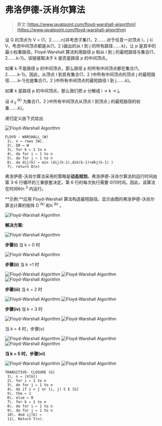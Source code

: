 # 弗洛伊德-沃肖尔算法

> 原文:[https://www.javatpoint.com/floyd-warshall-algorithm](https://www.javatpoint.com/floyd-warshall-algorithm)

设 G 的顶点为 V = {1，2........n}并考虑子集{1，2........对于任意一对顶点 I，j ∈ V，考虑中间顶点都是从{1，2 }画出的从 I 到 j 的所有路径.......k}，让 p 是其中的最小权重路径。Floyd-Warshall 算法利用路径 p 和从 I 到 j 的最短路径与集合{1，2.......k-1}。该链接取决于 k 是否是路径 p 的中间顶点。

如果 k 不是路径 p 的中间顶点，那么路径 p 的所有中间顶点都在集合{1，2........k-1}。因此，从顶点 I 到具有集合{1，2 }中所有中间顶点的顶点 j 的最短路径.......k-1}也是集合{1，2 }中所有中间顶点的最短路径 I 到 j.......k}。

如果 k 是路径 p 的中间顶点，那么我们把 p 分解成 i → k → j。

设 d <sub>ij</sub> <sup>(k)</sup> 为集合{1，2 }中所有中间顶点从顶点 I 到顶点 j 的最短路径的权重.......k}。

递归定义由下式给出

![Floyd-Warshall Algorithm](../Images/5e95764fb53308ad7a975fc21b5bbf98.png)

```
FLOYD - WARSHALL (W)
 1\. n ← rows [W].
 2\. D0 ← W
 3\. for k ← 1 to n
 4\. do for i ← 1 to n     
 5\. do for j ← 1 to n     
 6\. do dij(k) ← min (dij(k-1),dik(k-1)+dkj(k-1) )
 7\. return D(n)      

```

弗洛伊德-沃肖尔算法采用的策略是**动态规划**。弗洛伊德-沃肖尔算法的运行时间由第 3-6 行循环的三重嵌套决定。第 6 行的每次执行需要 0(1)时间。因此，该算法在时间θ(n <sup>3</sup> 内运行。

**示例:**应用 Floyd-Warshall 算法构造最短路径。显示由图的弗洛伊德-沃肖尔算法计算的矩阵 D <sup>(k)</sup> 和π <sup>(k)</sup> 。

![Floyd-Warshall Algorithm](../Images/8d8cb159076ed51ac957b8e053172d10.png)

**解决方案:**

![Floyd-Warshall Algorithm](../Images/dd57a370c13e73b37e70b19e52663bc1.png)

**步骤(i)** 当 k = 0 时

![Floyd-Warshall Algorithm](../Images/3ad1a238d662a031e4efd0d79c73752a.png)

**步骤(ii)** 当 k =1 时

![Floyd-Warshall Algorithm](../Images/5afd1ac4f06e14fc33a8a2ae00a94f5e.png)
![Floyd-Warshall Algorithm](../Images/5a2aa19d77adfb86a39767473038a8af.png)
![Floyd-Warshall Algorithm](../Images/fb53c3f4490a73a92028c4587a0ff702.png)

**步骤(iii)** 当 k = 2 时

![Floyd-Warshall Algorithm](../Images/e31090e3be9695d5a11eb21134787bee.png)
![Floyd-Warshall Algorithm](../Images/4f582784fe62f62ea7843fc7cbe36a37.png)

**步骤(iv)** 当 k = 3 时

![Floyd-Warshall Algorithm](../Images/3a4128b3f85921583283765628870666.png)
![Floyd-Warshall Algorithm](../Images/ee6de10432f2c534004b74db03a931e8.png)

当 k = 4 时，步骤(v)

![Floyd-Warshall Algorithm](../Images/31abb884e6a0f798c5fa025076ea9da0.png)
![Floyd-Warshall Algorithm](../Images/0ae4342135a024b3394028dfd8b8f849.png)
![Floyd-Warshall Algorithm](../Images/c265db8a1fdfb6ba557964612703b993.png)

**当 k = 5 时，步骤(vi)**

![Floyd-Warshall Algorithm](../Images/9a2d2965e43543fa34f6478a1e5e4f89.png)
![Floyd-Warshall Algorithm](../Images/64133f1de05792d6b7385a8bb55ee631.png)

```
TRANSITIVE- CLOSURE (G)
 1\. n ← |V[G]|
 2\. for i ← 1 to n
 3\. do for j ← 1 to n
 4\. do if i = j or (i, j) ∈ E [G]
 5\. the ← 1
 6\. else ← 0
 7\. for k ← 1 to n
 8\. do for i ← 1 to n
 9\. do for j ← 1 to n
 10\. dod ij(k) ← 
 11\. Return T(n).

```